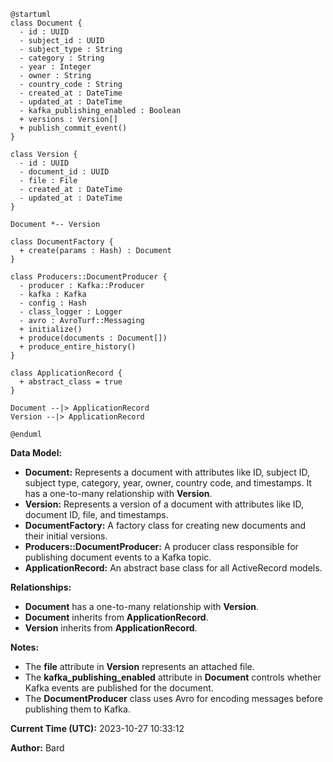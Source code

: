 ```plantuml
@startuml
class Document {
  - id : UUID
  - subject_id : UUID
  - subject_type : String
  - category : String
  - year : Integer
  - owner : String
  - country_code : String
  - created_at : DateTime
  - updated_at : DateTime
  - kafka_publishing_enabled : Boolean
  + versions : Version[]
  + publish_commit_event()
}

class Version {
  - id : UUID
  - document_id : UUID
  - file : File
  - created_at : DateTime
  - updated_at : DateTime
}

Document *-- Version

class DocumentFactory {
  + create(params : Hash) : Document
}

class Producers::DocumentProducer {
  - producer : Kafka::Producer
  - kafka : Kafka
  - config : Hash
  - class_logger : Logger
  - avro : AvroTurf::Messaging
  + initialize()
  + produce(documents : Document[])
  + produce_entire_history()
}

class ApplicationRecord {
  + abstract_class = true
}

Document --|> ApplicationRecord
Version --|> ApplicationRecord

@enduml
```

**Data Model:**

* **Document:** Represents a document with attributes like ID, subject ID, subject type, category, year, owner, country code, and timestamps. It has a one-to-many relationship with **Version**.
* **Version:** Represents a version of a document with attributes like ID, document ID, file, and timestamps.
* **DocumentFactory:** A factory class for creating new documents and their initial versions.
* **Producers::DocumentProducer:** A producer class responsible for publishing document events to a Kafka topic.
* **ApplicationRecord:** An abstract base class for all ActiveRecord models.

**Relationships:**

* **Document** has a one-to-many relationship with **Version**.
* **Document** inherits from **ApplicationRecord**.
* **Version** inherits from **ApplicationRecord**.

**Notes:**

* The **file** attribute in **Version** represents an attached file.
* The **kafka_publishing_enabled** attribute in **Document** controls whether Kafka events are published for the document.
* The **DocumentProducer** class uses Avro for encoding messages before publishing them to Kafka.

**Current Time (UTC):** 2023-10-27 10:33:12

**Author:** Bard
